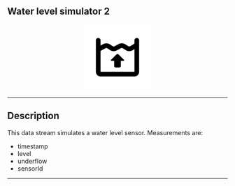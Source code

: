 <!--

  Copyright 2018 FZI Forschungszentrum Informatik

  Licensed under the Apache License, Version 2.0 (the "License");
  you may not use this file except in compliance with the License.
  You may obtain a copy of the License at

      http://www.apache.org/licenses/LICENSE-2.0

  Unless required by applicable law or agreed to in writing, software
  distributed under the License is distributed on an "AS IS" BASIS,
  WITHOUT WARRANTIES OR CONDITIONS OF ANY KIND, either express or implied.
  See the License for the specific language governing permissions and
  limitations under the License.

-->

## Water level simulator 2

<p align="center"> 
    <img src="icon.png" width="150px;" class="pe-image-documentation"/>
</p>

***

## Description

This data stream simulates a water level sensor.
Measurements are:
* timestamp
* level
* underflow
* sensorId
***